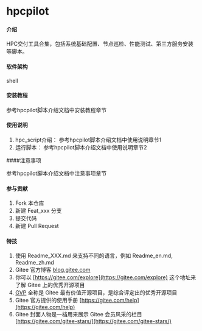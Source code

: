 ﻿# hpcpilot

#### 介绍
HPC交付工具合集，包括系统基础配置、节点巡检、性能测试、第三方服务安装等脚本。

#### 软件架构
shell


#### 安装教程
参考hpcpilot脚本介绍文档中安装教程章节

#### 使用说明

1.  hpc_script介绍：
参考hpcpilot脚本介绍文档中使用说明章节1
2.  运行脚本：
参考hpcpilot脚本介绍文档中使用说明章节2

####注意事项

参考hpcpilot脚本介绍文档中注意事项章节

#### 参与贡献

1.  Fork 本仓库
2.  新建 Feat_xxx 分支
3.  提交代码
4.  新建 Pull Request


#### 特技

1.  使用 Readme\_XXX.md 来支持不同的语言，例如 Readme\_en.md, Readme\_zh.md
2.  Gitee 官方博客 [blog.gitee.com](https://blog.gitee.com)
3.  你可以 [https://gitee.com/explore](https://gitee.com/explore) 这个地址来了解 Gitee 上的优秀开源项目
4.  [GVP](https://gitee.com/gvp) 全称是 Gitee 最有价值开源项目，是综合评定出的优秀开源项目
5.  Gitee 官方提供的使用手册 [https://gitee.com/help](https://gitee.com/help)
6.  Gitee 封面人物是一档用来展示 Gitee 会员风采的栏目 [https://gitee.com/gitee-stars/](https://gitee.com/gitee-stars/)

